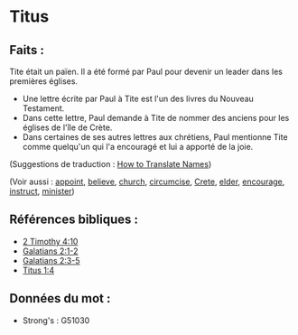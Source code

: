 # Titus

## Faits :

Tite était un païen. Il a été formé par Paul pour devenir un leader dans les premières églises.

* Une lettre écrite par Paul à Tite est l'un des livres du Nouveau Testament.
* Dans cette lettre, Paul demande à Tite de nommer des anciens pour les églises de l'île de Crète.
* Dans certaines de ses autres lettres aux chrétiens, Paul mentionne Tite comme quelqu'un qui l'a encouragé et lui a apporté de la joie.

(Suggestions de traduction : [How to Translate Names](rc://en/ta/man/translate/translate-names))

(Voir aussi : [appoint](../kt/appoint.md), [believe](../kt/believe.md), [church](../kt/church.md), [circumcise](../kt/circumcise.md), [Crete](../names/crete.md), [elder](../other/elder.md), [encourage](../other/courage.md), [instruct](../other/instruct.md), [minister](../kt/minister.md))

## Références bibliques :

* [2 Timothy 4:10](rc://en/tn/help/2ti/04/10)
* [Galatians 2:1-2](rc://en/tn/help/gal/02/01)
* [Galatians 2:3-5](rc://en/tn/help/gal/02/03)
* [Titus 1:4](rc://en/tn/help/tit/01/04)

## Données du mot :

* Strong's : G51030
